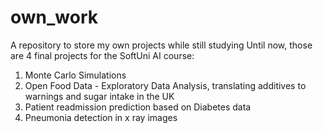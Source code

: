 # own_work
A repository to store my own projects while still studying
Until now, those are 4 final projects for the SoftUni AI course:
1) Monte Carlo Simulations
2) Open Food Data - Exploratory Data Analysis, translating additives to warnings and sugar intake in the UK
3) Patient readmission prediction based on Diabetes data 
4) Pneumonia detection in x ray images
